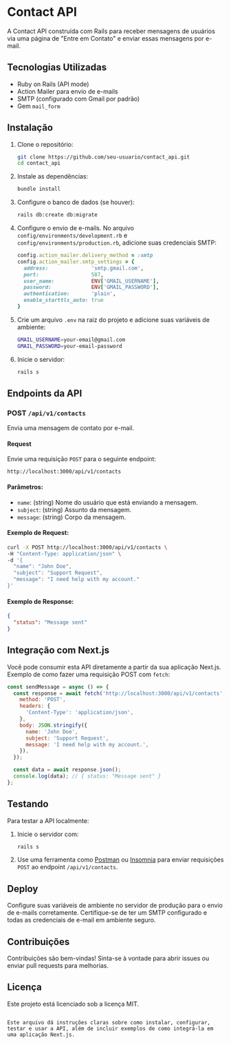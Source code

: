 # Contact API

A Contact API construída com Rails para receber mensagens de usuários via uma página de "Entre em Contato" e enviar essas mensagens por e-mail.

## Tecnologias Utilizadas

- Ruby on Rails (API mode)
- Action Mailer para envio de e-mails
- SMTP (configurado com Gmail por padrão)
- Gem `mail_form`

## Instalação

1. Clone o repositório:
   ```bash
   git clone https://github.com/seu-usuario/contact_api.git
   cd contact_api
   ```

2. Instale as dependências:
   ```bash
   bundle install
   ```

3. Configure o banco de dados (se houver):
   ```bash
   rails db:create db:migrate
   ```

4. Configure o envio de e-mails. No arquivo `config/environments/development.rb` e `config/environments/production.rb`, adicione suas credenciais SMTP:
   ```ruby
   config.action_mailer.delivery_method = :smtp
   config.action_mailer.smtp_settings = {
     address:              'smtp.gmail.com',
     port:                 587,
     user_name:            ENV['GMAIL_USERNAME'],
     password:             ENV['GMAIL_PASSWORD'],
     authentication:       'plain',
     enable_starttls_auto: true
   }
   ```

5. Crie um arquivo `.env` na raiz do projeto e adicione suas variáveis de ambiente:
   ```bash
   GMAIL_USERNAME=your-email@gmail.com
   GMAIL_PASSWORD=your-email-password
   ```

6. Inicie o servidor:
   ```bash
   rails s
   ```

## Endpoints da API

### POST `/api/v1/contacts`

Envia uma mensagem de contato por e-mail.

#### Request
Envie uma requisição `POST` para o seguinte endpoint:
```
http://localhost:3000/api/v1/contacts
```

#### Parâmetros:

- `name`: (string) Nome do usuário que está enviando a mensagem.
- `subject`: (string) Assunto da mensagem.
- `message`: (string) Corpo da mensagem.

#### Exemplo de Request:
```bash
curl -X POST http://localhost:3000/api/v1/contacts \
-H "Content-Type: application/json" \
-d '{
  "name": "John Doe",
  "subject": "Support Request",
  "message": "I need help with my account."
}'
```

#### Exemplo de Response:
```json
{
  "status": "Message sent"
}
```

## Integração com Next.js

Você pode consumir esta API diretamente a partir da sua aplicação Next.js. Exemplo de como fazer uma requisição POST com `fetch`:

```js
const sendMessage = async () => {
  const response = await fetch('http://localhost:3000/api/v1/contacts', {
    method: 'POST',
    headers: {
      'Content-Type': 'application/json',
    },
    body: JSON.stringify({
      name: 'John Doe',
      subject: 'Support Request',
      message: 'I need help with my account.',
    }),
  });

  const data = await response.json();
  console.log(data); // { status: "Message sent" }
};
```

## Testando

Para testar a API localmente:

1. Inicie o servidor com:
   ```bash
   rails s
   ```

2. Use uma ferramenta como [Postman](https://www.postman.com/) ou [Insomnia](https://insomnia.rest/) para enviar requisições `POST` ao endpoint `/api/v1/contacts`.

## Deploy

Configure suas variáveis de ambiente no servidor de produção para o envio de e-mails corretamente. Certifique-se de ter um SMTP configurado e todas as credenciais de e-mail em ambiente seguro.

## Contribuições

Contribuições são bem-vindas! Sinta-se à vontade para abrir issues ou enviar pull requests para melhorias.

## Licença

Este projeto está licenciado sob a licença MIT.
```

Este arquivo dá instruções claras sobre como instalar, configurar, testar e usar a API, além de incluir exemplos de como integrá-la em uma aplicação Next.js.